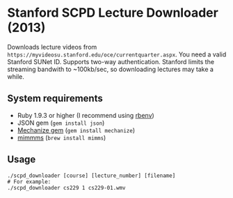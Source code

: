 # Stanford SCPD Lecture Downloader (2013)

Downloads lecture videos from `https://myvideosu.stanford.edu/oce/currentquarter.aspx`. You need a valid Stanford SUNet ID. Supports two-way authentication. Stanford limits the streaming bandwith to ~100kb/sec, so downloading lectures may take a while.

## System requirements

- Ruby 1.9.3 or higher (I recommend using [rbenv](https://github.com/sstephenson/rbenv))
- JSON gem (`gem install json`)
- [Mechanize gem](http://mechanize.rubyforge.org/) (`gem install mechanize`)
- [mimmms](http://savannah.nongnu.org/projects/mimms/) (`brew install mimms`)

## Usage

```shell
./scpd_downloader [course] [lecture_number] [filename]
# For example:
./scpd_downloader cs229 1 cs229-01.wmv
```